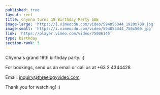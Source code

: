 ```yaml
---
published: true
layout: reel
title: Chynna turns 18 Birthday Party SDE
image-large: 'https://i.vimeocdn.com/video/594855344_1920x700.jpg'
image-small: 'https://i.vimeocdn.com/video/594855344_750x500.jpg'
link: 'https://player.vimeo.com/video/75006145'
type: birthday
section-rank: 3
---
```

Chynna's grand 18th birthday party. :)

For bookings, send us an email or call us at +63 2 4344428

Email: inquiry@threelogyvideo.com

Thank you for watching! :)
